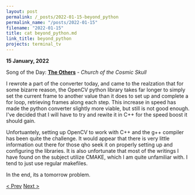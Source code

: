 ```yaml
---
layout: post
permalink: /_posts/2022-01-15-beyond_python
permalink_name: "/posts/2022-01-15"
filename: "2022-01-15"
title: cat beyond_python.md
link_title: beyond_python
projects: terminal_tv
---
```

**15 January, 2022**

Song of the Day: [**The Others**](https://youtu.be/6FrqLD7vgXo) - *Church of the Cosmic Skull*

I rewrote a part of the converter today, and came to the realzation that for some bizarre reason, the OpenCV python library takes far longer to simply set the current frame to another value than it does to set up and complete a for loop, retrieving frames along each step. This increase in speed has made the python converter slightly more viable, but still is not good enough. I've decided that I will have to try and rewite it in C++ for the speed boost it should gain.

Unfortuantely, setting up OpenCV to work with C++ and the g++ compiler has been quite the challenge. It would appear that there is very little information out there for those qho seek it on properly setting up and configuring the libraries. It is also unfortunate that most of the writings I have found on the subject utilize CMAKE, which I am quite unfamiliar with. I tend to just use regular makefiles.

In the end, its a tomorrow problem.

[< Prev](/_posts/2022-01-13-ludicrous_speed)    [Next >](/_posts/2022-01-17-successes_and_speed_increases)
